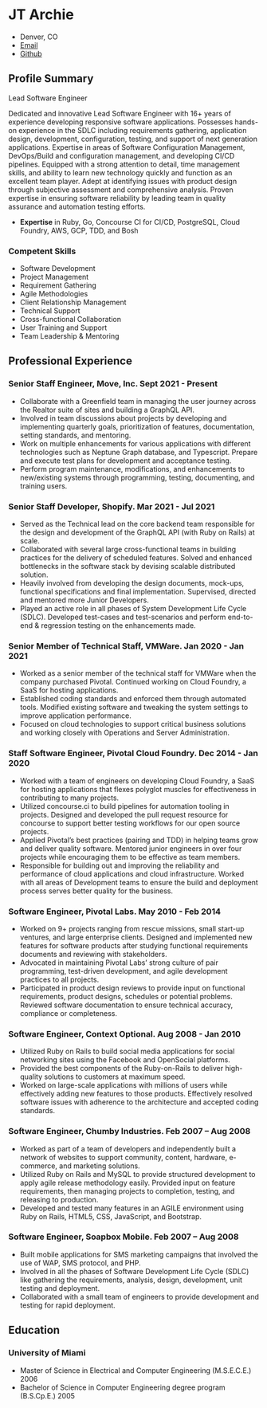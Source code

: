 # JT Archie

- Denver, CO
- [Email](mailto:jtarchie@gmail.com)
- [Github](https://github.com/jtarchie)

## Profile Summary

Lead Software Engineer

Dedicated and innovative Lead Software Engineer with 16+ years of experience
developing responsive software applications. Possesses hands-on experience in
the SDLC including requirements gathering, application design, development,
configuration, testing, and support of next generation applications. Expertise
in areas of Software Configuration Management, DevOps/Build and configuration
management, and developing CI/CD pipelines. Equipped with a strong attention to
detail, time management skills, and ability to learn new technology quickly and
function as an excellent team player. Adept at identifying issues with product
design through subjective assessment and comprehensive analysis. Proven
expertise in ensuring software reliability by leading team in quality assurance
and automation testing efforts.

- **Expertise** in Ruby, Go, Concourse CI for CI/CD, PostgreSQL, Cloud Foundry,
  AWS, GCP, TDD, and Bosh

### Competent Skills

- Software Development
- Project Management
- Requirement Gathering
- Agile Methodologies
- Client Relationship Management
- Technical Support
- Cross-functional Collaboration
- User Training and Support
- Team Leadership & Mentoring

## Professional Experience

### Senior Staff Engineer, Move, Inc. Sept 2021 - Present

- Collaborate with a Greenfield team in managing the user journey across the
  Realtor suite of sites and building a GraphQL API.
- Involved in team discussions about projects by developing and implementing
  quarterly goals, prioritization of features, documentation, setting standards,
  and mentoring.
- Work on multiple enhancements for various applications with different
  technologies such as Neptune Graph database, and Typescript. Prepare and
  execute test plans for development and acceptance testing.
- Perform program maintenance, modifications, and enhancements to new/existing
  systems through programming, testing, documenting, and training users.

### Senior Staff Developer, Shopify. Mar 2021 - Jul 2021

- Served as the Technical lead on the core backend team responsible for the
  design and development of the GraphQL API (with Ruby on Rails) at scale.
- Collaborated with several large cross-functional teams in building practices
  for the delivery of scheduled features. Solved and enhanced bottlenecks in the
  software stack by devising scalable distributed solution.
- Heavily involved from developing the design documents, mock-ups, functional
  specifications and final implementation. Supervised, directed and mentored
  more Junior Developers.
- Played an active role in all phases of System Development Life Cycle (SDLC).
  Developed test-cases and test-scenarios and perform end-to-end & regression
  testing on the enhancements made.

### Senior Member of Technical Staff, VMWare. Jan 2020 - Jan 2021

- Worked as a senior member of the technical staff for VMWare when the company
  purchased Pivotal. Continued working on Cloud Foundry, a SaaS for hosting
  applications.
- Established coding standards and enforced them through automated tools.
  Modified existing software and tweaking the system settings to improve
  application performance.
- Focused on cloud technologies to support critical business solutions and
  working closely with Operations and Server Administration.

### Staff Software Engineer, Pivotal Cloud Foundry. Dec 2014 - Jan 2020

- Worked with a team of engineers on developing Cloud Foundry, a SaaS for
  hosting applications that flexes polyglot muscles for effectiveness in
  contributing to many projects.
- Utilized concourse.ci to build pipelines for automation tooling in projects.
  Designed and developed the pull request resource for concourse to support
  better testing workflows for our open source projects.
- Applied Pivotal’s best practices (pairing and TDD) in helping teams grow and
  deliver quality software. Mentored junior engineers in over four projects
  while encouraging them to be effective as team members.
- Responsible for building out and improving the reliability and performance of
  cloud applications and cloud infrastructure. Worked with all areas of
  Development teams to ensure the build and deployment process serves better
  quality for the business.

### Software Engineer, Pivotal Labs. May 2010 - Feb 2014

- Worked on 9+ projects ranging from rescue missions, small start-up ventures,
  and large enterprise clients. Designed and implemented new features for
  software products after studying functional requirements documents and
  reviewing with stakeholders.
- Advocated in maintaining Pivotal Labs’ strong culture of pair programming,
  test-driven development, and agile development practices to all projects.
- Participated in product design reviews to provide input on functional
  requirements, product designs, schedules or potential problems. Reviewed
  software documentation to ensure technical accuracy, compliance or
  completeness.

### Software Engineer, Context Optional. Aug 2008 - Jan 2010

- Utilized Ruby on Rails to build social media applications for social
  networking sites using the Facebook and OpenSocial platforms.
- Provided the best components of the Ruby-on-Rails to deliver high-quality
  solutions to customers at maximum speed.
- Worked on large-scale applications with millions of users while effectively
  adding new features to those products. Effectively resolved software issues
  with adherence to the architecture and accepted coding standards.

### Software Engineer, Chumby Industries. Feb 2007 – Aug 2008

- Worked as part of a team of developers and independently built a network of
  websites to support community, content, hardware, e-commerce, and marketing
  solutions.
- Utilized Ruby on Rails and MySQL to provide structured development to apply
  agile release methodology easily. Provided input on feature requirements, then
  managing projects to completion, testing, and releasing to production.
- Developed and tested many features in an AGILE environment using Ruby on
  Rails, HTML5, CSS, JavaScript, and Bootstrap.

### Software Engineer, Soapbox Mobile. Feb 2007 – Aug 2008

- Built mobile applications for SMS marketing campaigns that involved the use of
  WAP, SMS protocol, and PHP.
- Involved in all the phases of Software Development Life Cycle (SDLC) like
  gathering the requirements, analysis, design, development, unit testing and
  deployment.
- Collaborated with a small team of engineers to provide development and testing
  for rapid deployment.

## Education

### University of Miami

- Master of Science in Electrical and Computer Engineering (M.S.E.C.E.) 2006
- Bachelor of Science in Computer Engineering degree program (B.S.Cp.E.) 2005
